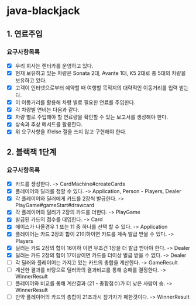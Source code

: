 # java-blackjack

## 1. 연료주입

### 요구사항목록

- [x] 우리 회사는 렌터카를 운영하고 있다.
- [x] 현재 보유하고 있는 차량은 Sonata 2대, Avante 1대, K5 2대로 총 5대의 차량을 보유하고 있다.
- [x] 고객이 인터넷으로부터 예약할 때 여행할 목적지의 대략적인 이동거리를 입력 받는다.
- [x] 이 이동거리를 활용해 차량 별로 필요한 연료를 주입한다.
- [x] 각 차량별 연비는 다음과 같다.
- [x] 차량 별로 주입해야 할 연료량을 확인할 수 있는 보고서를 생성해야 한다.
- [x] 상속과 추상 메서드를 활용한다.
- [x] 위 요구사항을 if/else 절을 쓰지 않고 구현해야 한다.

## 2. 블랙잭 1단계

### 요구사항목록

- [x] 카드를 생성한다. -> CardMachine#createCards
- [x] 플레이어와 딜러를 정할 수 있다. -> Application, Person - Players, Dealer
- [x] 각 플레이어와 딜러에게 카드를 2장씩 발급한다. -> PlayGame#gameStart#drawcard
- [x] 각 플레이어와 딜러가 2장의 카드를 더한다. -> PlayGame
- [x] 발급된 카드의 점수를 대입한다. -> Card
- [x] 에이스가 나올경우 1 또는 11 중 하나를 선택 할 수 있다. -> Application
- [x] 플레이어는 카드 2장의 합이 21이하이면 카드를 계속 발급 받을 수 있다. -> Players
- [x] 딜러는 카드 2장의 합이 16이하 이면 무조건 1장을 더 발급 받아야 한다. -> Dealer
- [x] 딜러는 카드 2장의 합이 17이상이면 카드를 더이상 발급 받을 수 없다. -> Dealer
- [ ] 각 딜러와 플레이어는 가지고 있는 카드의 총합을 계산한다. -> GameResult
- [ ] 계산한 결과를 바탕으로 딜러와의 결과비교를 통해 승패를 결정한다. -> WinnerResult
- [ ] 플레이어와 비교를 통해 계산결과 (21 - 총합점수)가 더 낮은 사람이 승. -> WinnerResult
- [ ] 만약 플레이어의 카드의 총합이 21초과시 참가자가 패한것이다. -> WinnerResult
